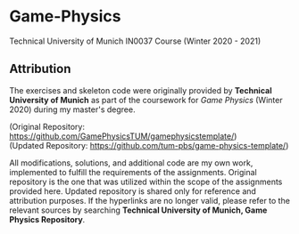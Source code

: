 # Game-Physics

Technical University of Munich IN0037 Course (Winter 2020 - 2021)

## Attribution

The exercises and skeleton code were originally provided by **Technical University of Munich** as part of the coursework for _Game Physics_ (Winter 2020) during my master's degree.

(Original Repository: https://github.com/GamePhysicsTUM/gamephysicstemplate/)<br>
(Updated Repository: https://github.com/tum-pbs/game-physics-template/)

All modifications, solutions, and additional code are my own work, implemented to fulfill the requirements of the assignments. Original repository is the one that was utilized within the scope of the assignments provided here. Updated repository is shared only for reference and attribution purposes. If the hyperlinks are no longer valid, please refer to the relevant sources by searching **Technical University of Munich, Game Physics Repository**.
